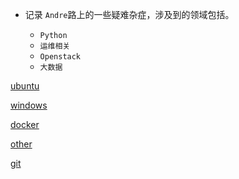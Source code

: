 * 记录 `Andre`路上的一些疑难杂症，涉及到的领域包括。

  - `Python`
  - `运维相关`
  - `Openstack`
  - `大数据`

[ubuntu](ubuntu/_sidebar.md ":include")

[windows](windows/_sidebar.md ":include")

[docker](docker/_sidebar.md ":include")

[other](other/_sidebar.md ":include")

[git](git/_sidebar.md ":include")
